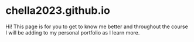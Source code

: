 # chella2023.github.io

Hi! 
This page is for you to get to know me better and throughout the course I will be adding to my personal portfolio as I learn more.
